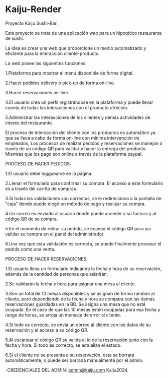 # Kaiju-Render
Proyecto Kaiju Sushi-Bar.

Este proyecto se trata de una aplicación web para un hipotético restaurante de sushi.

La idea es crear una web que proporcione un medio automatizado y eficiente para la interacción cliente-producto.

La web posee las siguientes funciones:


1.Plataforma para mostrar el menú disponible de forma digital.

2.Hacer pedidos delivery o pick-up de forma on-line.

3.Hacer reservaciones on-line.

4.El usuario crea un perfil registrándose en la plataforma y puede llevar cuenta de todas las interacciones con el producto ofrecido.

5.Administrar las interacciones de los clientes y demás actividades de interés del restaurante.


El proceso de interacción del cliente con los productos es automático ya que se lleva a cabo de forma on-line con mínima intervención de empleados, Los procesos de realizar pedidos y reservaciones se manejan a través de un código QR para validar y hacer la entrega del producto. Mientras que los pago son online a través de la plataforma paypal.


PROCESO DE HACER PEDIDOS:

1.El usuario debe logguearse en la página.

2.Llenar el formulario para confirmar su compra. El acceso a este formulario es a través del carrito de compras.

3.Si todas las validaciones son correctas, se le redirecciona a la pantalla de "caja" donde puede elegir un método de pago y realizar su compra.

4.Un correo es enviado al usuario donde puede acceder a su factura y al código QR de su compra.

5.En el momento de retirar su pedido, se ecanea el código QR para así validar su compra en el panel del administrador.

6.Una vez que esta validación es correcta, se puede finalmente procesar el pedido como una venta.



PROCESO DE HACER RESERVACIONES:

1.El usuario llena un formulario indicando la fecha y hora de su reservación, además de la cantidad de personas que asistirán.

2.Se validarán la fecha y hora para asignar una mesa al cliente.

3.Son un total de 10 mesas disponibles y se asignan de forma random al cliente, pero dependiendo de la fecha y hora se compara con las demás reservaciones guardadas en la BD. Se asigna una mesa que no esté ocupada. En el caso de que las 10 mesas estén ocupadas para esa fecha y rango de horas, se arroja un mensaje de error al cliente.

4.Si todo es correcto, se envía un correo al cliente con los datos de su reservación y el acceso a su código QR.

5.Al escanear el código QR se valida el id de la reservación junto con la fecha y hora. Si todo es correcto, se actualiza el estado.

6.Si el cliente no se presenta a su reservación, esta se borrará automáticamente, o puede ser borrada manualmente por el admin.



-CREDENCIALES DEL ADMIN:
admin@kaiju.com
Kaiju2024.

